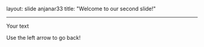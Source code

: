 layout: slide
anjanar33
title: "Welcome to our second slide!"

---

Your text

Use the left arrow to go back!
